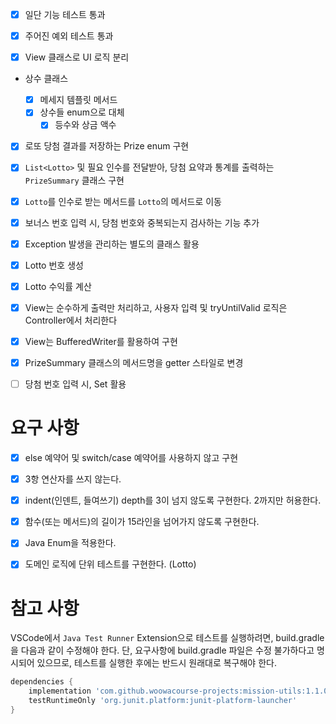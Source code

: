 - [x] 일단 기능 테스트 통과
- [x] 주어진 예외 테스트 통과

- [x] View 클래스로 UI 로직 분리

- 상수 클래스

  - [x] 메세지 템플릿 메서드
  - [x] 상수들 enum으로 대체
    - [x] 등수와 상금 액수

- [x] 로또 당첨 결과를 저장하는 Prize enum 구현
- [x] `List<Lotto>` 및 필요 인수를 전달받아, 당첨 요약과 통계를 출력하는 `PrizeSummary` 클래스 구현
- [x] `Lotto`를 인수로 받는 메서드를 `Lotto`의 메서드로 이동

- [x] 보너스 번호 입력 시, 당첨 번호와 중복되는지 검사하는 기능 추가

- [x] Exception 발생을 관리하는 별도의 클래스 활용

- [x] Lotto 번호 생성
- [x] Lotto 수익률 계산
- [x] View는 순수하게 출력만 처리하고, 사용자 입력 및 tryUntilValid 로직은 Controller에서 처리한다

- [x] View는 BufferedWriter를 활용하여 구현

- [x] PrizeSummary 클래스의 메서드명을 getter 스타일로 변경
- [ ] 당첨 번호 입력 시, Set 활용

# 요구 사항

- [x] else 예약어 및 switch/case 예약어를 사용하지 않고 구현
- [x] 3항 연산자를 쓰지 않는다.
- [x] indent(인덴트, 들여쓰기) depth를 3이 넘지 않도록 구현한다. 2까지만 허용한다.
- [x] 함수(또는 메서드)의 길이가 15라인을 넘어가지 않도록 구현한다.
- [x] Java Enum을 적용한다.

- [x] 도메인 로직에 단위 테스트를 구현한다. (Lotto)

# 참고 사항

VSCode에서 `Java Test Runner` Extension으로 테스트를 실행하려면, build.gradle을 다음과 같이 수정해야 한다.
단, 요구사항에 build.gradle 파일은 수정 불가하다고 명시되어 있으므로, 테스트를 실행한 후에는 반드시 원래대로 복구해야 한다.

```groovy
dependencies {
    implementation 'com.github.woowacourse-projects:mission-utils:1.1.0'
    testRuntimeOnly 'org.junit.platform:junit-platform-launcher'
}
```
